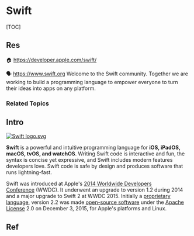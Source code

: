 # Swift

[TOC]



## Res
🏠 https://developer.apple.com/swift/

🗣 https://www.swift.org
Welcome to the Swift community. Together we are working to build a programming language to empower everyone to turn their ideas into apps on any platform.


### Related Topics



## Intro
[![Swift logo.svg](https://upload.wikimedia.org/wikipedia/commons/thumb/9/9d/Swift_logo.svg/200px-Swift_logo.svg.png)](https://en.wikipedia.org/wiki/File:Swift_logo.svg)

**Swift** is a powerful and intuitive programming language for **iOS, iPadOS, macOS, tvOS, and watchOS**. Writing Swift code is interactive and fun, the syntax is concise yet expressive, and Swift includes modern features developers love. Swift code is safe by design and produces software that runs lightning-fast.

Swift was introduced at Apple's [2014 Worldwide Developers Conference](https://en.wikipedia.org/wiki/Apple_Worldwide_Developers_Conference#2010s "Apple Worldwide Developers Conference") (WWDC). It underwent an upgrade to version 1.2 during 2014 and a major upgrade to Swift 2 at WWDC 2015. Initially a [proprietary language](https://en.wikipedia.org/wiki/Proprietary_programming_language "Proprietary programming language"), version 2.2 was made [open-source software](https://en.wikipedia.org/wiki/Open-source_software "Open-source software") under the [Apache License](https://en.wikipedia.org/wiki/Apache_License "Apache License") 2.0 on December 3, 2015, for Apple's platforms and Linux.



## Ref
[Swift(programming language) | Wikipedia]: https://en.wikipedia.org/wiki/Swift_(programming_language)


